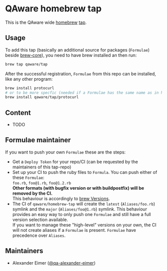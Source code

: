 # QAware homebrew tap

This is the QAware wide
[homebrew](https://brew.sh)
[tap](https://docs.brew.sh/Taps).

## Usage

To add this tap (basically an additional source for packages (`Formulae`) beside
[brew-core](https://github.com/Homebrew/homebrew-core)),
you need to have brew installed an then run:

```bash
brew tap qaware/tap
```

After the successful registration, `Formulae` from this repo can be installed, like any other program:

```bash
brew install protocurl
# or to be more specfic (needed if a Formulae has the same name as in hombrew-core)
brew install qaware/tap/protocurl
```

## Content

<!-- BEGIN TOC -->
* TODO
<!-- END TOC -->

## Formulae maintainer

If you want to push your own `Formulae` these are the steps:

* Get a `Deploy Token` for your repo/CI (can be requested by the maintainers of this tap-repo)
* Set up your CI to push the ruby files to `Formula`.
  You can push either of these `Formulae`:  
  `foo.rb`, `foo@1.rb`, `foo@1.2.rb`  
  **Other formats (with bugfix version or with buildpostfix) will be removed by the CI.**  
  This behaviour is accordingly to [brew Versions](https://docs.brew.sh/Versions).
* The CI of `qaware/homebrew-tap` will create the `latest` (`Aliases/foo.rb`) symlink and the `major` (`Aliases/foo@1.rb`) symlink.
  This behaviour provides an easy way to only push one `Formulae` and still have a full version selection available.  
  If you want to manage these "high-level" versions on your own, the CI will not create aliases if a `Formulae` is present.
  `Formulae` have precedence over `Aliases`.

## Maintainers

* Alexander Eimer ([@qa-alexander-eimer](https://github.com/qa-alexander-eimer))
